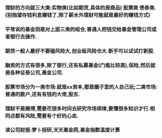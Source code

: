 
### 理财的方向就三大类:实物类(比如期货,具体的是商品) 股票类 债券类.(别指望存钱利息赚钱了,除了薪水外理财可能就是最好的赚钱方式)
### 平常说的基金则是对上面三类的组合,普通人把钱交给基金管理公司或者银行去操作.
### 期货一般人最好不要碰风险大,创业板风险也大.新手可以试试打新股.
### 融资的方式有很多,除了银行,还有私募基金(门槛比较高),保险,然后就是各种证券公司,基金公司.
### 股票市场分为一类市场:就是xx资本,都是圈子里的人自己玩;二类市场:普通的散户,还有有钱的大佬,股东.

### 理财不是赌博,需要花很多时间去研究市场规律,要懂很多知识才行.相同点都有风险,需要有个好的心态.

### 读公司财报:萝卜投研,天天基金网,基金指数温度计算






